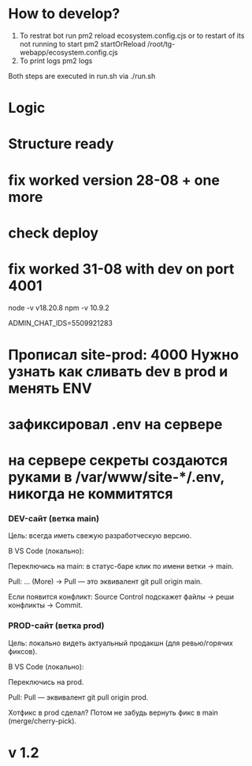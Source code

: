 # How to develop?
1. To restrat bot run pm2 reload ecosystem.config.cjs
or to restart of its not running to start
pm2 startOrReload /root/tg-webapp/ecosystem.config.cjs
2. To print logs pm2 logs

Both steps are executed in run.sh via ./run.sh

# Logic
# Structure ready

# fix worked version 28-08 + one more
# check deploy
# fix worked 31-08 with dev on port 4001

node -v
v18.20.8
npm -v
10.9.2

ADMIN_CHAT_IDS=5509921283
# Прописал site-prod: 4000 Нужно узнать как сливать dev в prod и менять ENV
# зафиксировал .env на сервере
# на сервере секреты создаются руками в /var/www/site-*/.env, никогда не коммитятся

### DEV-сайт (ветка main)

Цель: всегда иметь свежую разработческую версию.

В VS Code (локально):

Переключись на main: в статус-баре клик по имени ветки → main.

Pull: … (More) → Pull
— это эквивалент git pull origin main.

Если появится конфликт: Source Control подскажет файлы → реши конфликты → Commit.

### PROD-сайт (ветка prod)

Цель: локально видеть актуальный продакшн (для ревью/горячих фиксов).

В VS Code (локально):

Переключись на prod.

Pull: Pull
— эквивалент git pull origin prod.

Хотфикс в prod сделал? Потом не забудь вернуть фикс в main (merge/cherry-pick).


# v 1.2 
